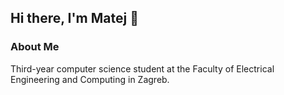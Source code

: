 ## Hi there, I'm Matej 👋

### About Me
Third-year computer science student at the Faculty of Electrical Engineering and Computing in Zagreb.
